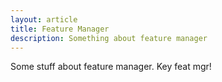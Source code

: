 ```yaml
---
layout: article
title: Feature Manager
description: Something about feature manager
---
```


Some stuff about feature manager. Key feat mgr!